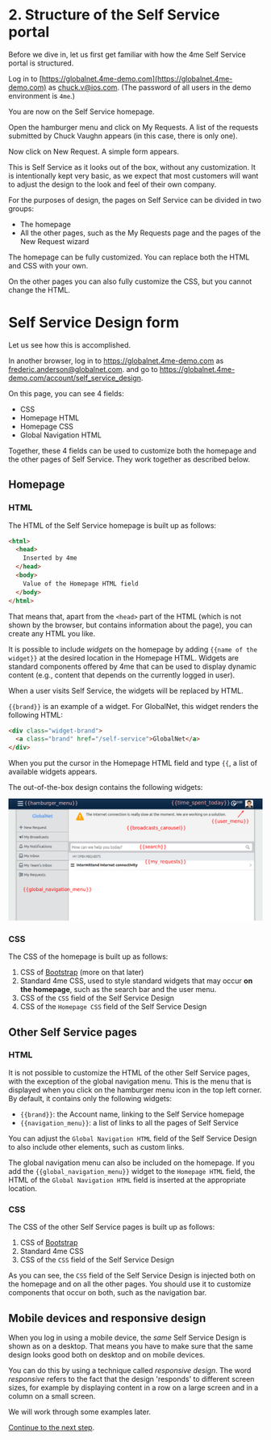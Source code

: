 # 2. Structure of the Self Service portal

Before we dive in, let us first get familiar with how the 4me Self Service portal is structured.   

Log in to [https://globalnet.4me-demo.com](https://globalnet.4me-demo.com) as chuck.v@ios.com.
(The password of all users in the demo environment is `4me`.)

You are now on the Self Service homepage.

Open the hamburger menu and click on My Requests. 
A list of the requests submitted by Chuck Vaughn appears (in this case, there is only one).

Now click on New Request. A simple form appears. 

This is Self Service as it looks out of the box, without any customization. 
It is intentionally kept very basic, as we expect that most customers will want to adjust the design to the look and feel of their own company.

For the purposes of design, the pages on Self Service can be divided in two groups:

* The homepage
* All the other pages, such as the My Requests page and the pages of the New Request wizard 

The homepage can be fully customized. You can replace both the HTML and CSS with your own.

On the other pages you can also fully customize the CSS, but you cannot change the HTML.

# Self Service Design form

Let us see how this is accomplished.

In another browser, log in to https://globalnet.4me-demo.com as frederic.anderson@globalnet.com.
and go to https://globalnet.4me-demo.com/account/self_service_design.

On this page, you can see 4 fields:

* CSS
* Homepage HTML
* Homepage CSS
* Global Navigation HTML

Together, these 4 fields can be used to customize both the homepage and the other pages of Self Service. They work together as described below.

## Homepage

### HTML

The HTML of the Self Service homepage is built up as follows:

``` html
<html>
  <head>
    Inserted by 4me
  </head>
  <body>
    Value of the Homepage HTML field
  </body>
</html>
```

That means that, apart from the `<head>` part of the HTML (which is not shown by the browser, but contains information about the page),
you can create any HTML you like.   

It is possible to include _widgets_ on the homepage by adding `{{name of the widget}}` at the desired location in the Homepage HTML. 
Widgets are standard components offered by 4me that can be used to display dynamic content 
(e.g., content that depends on the currently logged in user).

When a user visits Self Service, the widgets will be replaced by HTML.

`{{brand}}` is an example of a widget. For GlobalNet, this widget renders the following HTML:

``` html
<div class="widget-brand">
  <a class="brand" href="/self-service">GlobalNet</a>
</div>
```

When you put the cursor in the Homepage HTML field and type `{{`, a list of available widgets appears.

The out-of-the-box design contains the following widgets:

![widgets](images/homepage-widgets.png)

### CSS

The CSS of the homepage is built up as follows:

1. CSS of [Bootstrap](https://getbootstrap.com/) (more on that later)
2. Standard 4me CSS, used to style standard widgets that may occur **on the homepage**, such as the search bar and the user menu.
3. CSS of the `CSS` field of the Self Service Design
4. CSS of the `Homepage CSS` field of the Self Service Design

## Other Self Service pages 

### HTML

It is not possible to customize the HTML of the other Self Service pages, with the exception of the global navigation menu.
This is the menu that is displayed when you click on the hamburger menu icon in the top left corner. 
By default, it contains only the following widgets:

* `{{brand}}`: the Account name, linking to the Self Service homepage
* `{{navigation_menu}}`: a list of links to all the pages of Self Service

You can adjust the `Global Navigation HTML` field of the Self Service Design to also include other elements, 
such as custom links.

The global navigation menu can also be included on the homepage. 
If you add the `{{global_navigation_menu}}` widget to the `Homepage HTML` field, 
the HTML of the `Global Navigation HTML` field is inserted at the appropriate location.

### CSS

The CSS of the other Self Service pages is built up as follows:

1. CSS of [Bootstrap](https://getbootstrap.com/)
2. Standard 4me CSS
3. CSS of the `CSS` field of the Self Service Design

As you can see, the `CSS` field of the Self Service Design is injected both on the homepage and on all the other pages.
You should use it to customize components that occur on both, such as the navigation bar.

## Mobile devices and responsive design

When you log in using a mobile device, the *same* Self Service Design is shown as on a desktop. 
That means you have to make sure that the same design looks good both on desktop and on mobile devices. 

You can do this by using a technique called *responsive design*. 
The word *responsive* refers to the fact that the design 'responds' to different screen sizes,
for example by displaying content in a row on a large screen and in a column on a small screen.
  
We will work through some examples later.

[Continue to the next step](3-bootstrap.md).
